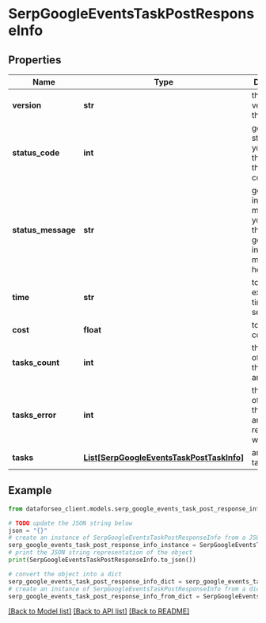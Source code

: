 # SerpGoogleEventsTaskPostResponseInfo


## Properties

Name | Type | Description | Notes
------------ | ------------- | ------------- | -------------
**version** | **str** | the current version of the API | [optional] 
**status_code** | **int** | general status code you can find the full list of the response codes here | [optional] 
**status_message** | **str** | general informational message you can find the full list of general informational messages here | [optional] 
**time** | **str** | total execution time, seconds | [optional] 
**cost** | **float** | total tasks cost, USD | [optional] 
**tasks_count** | **int** | the number of tasks in the tasks array | [optional] 
**tasks_error** | **int** | the number of tasks in the tasks array returned with an error | [optional] 
**tasks** | [**List[SerpGoogleEventsTaskPostTaskInfo]**](SerpGoogleEventsTaskPostTaskInfo.md) | array of tasks | [optional] 

## Example

```python
from dataforseo_client.models.serp_google_events_task_post_response_info import SerpGoogleEventsTaskPostResponseInfo

# TODO update the JSON string below
json = "{}"
# create an instance of SerpGoogleEventsTaskPostResponseInfo from a JSON string
serp_google_events_task_post_response_info_instance = SerpGoogleEventsTaskPostResponseInfo.from_json(json)
# print the JSON string representation of the object
print(SerpGoogleEventsTaskPostResponseInfo.to_json())

# convert the object into a dict
serp_google_events_task_post_response_info_dict = serp_google_events_task_post_response_info_instance.to_dict()
# create an instance of SerpGoogleEventsTaskPostResponseInfo from a dict
serp_google_events_task_post_response_info_from_dict = SerpGoogleEventsTaskPostResponseInfo.from_dict(serp_google_events_task_post_response_info_dict)
```
[[Back to Model list]](../README.md#documentation-for-models) [[Back to API list]](../README.md#documentation-for-api-endpoints) [[Back to README]](../README.md)


